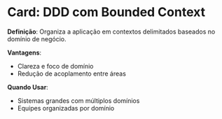 # Card: DDD com Bounded Context

**Definição**: Organiza a aplicação em contextos delimitados baseados no domínio de negócio.

**Vantagens**:
- Clareza e foco de domínio
- Redução de acoplamento entre áreas

**Quando Usar**:
- Sistemas grandes com múltiplos domínios
- Equipes organizadas por domínio
